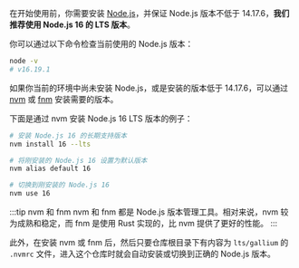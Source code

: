 
在开始使用前，你需要安装 [Node.js](https://nodejs.org/)，并保证 Node.js 版本不低于 14.17.6，**我们推荐使用 Node.js 16 的 LTS 版本**。

你可以通过以下命令检查当前使用的 Node.js 版本：

```bash
node -v
# v16.19.1
```

如果你当前的环境中尚未安装 Node.js，或是安装的版本低于 14.17.6，可以通过 [nvm](https://github.com/nvm-sh/nvm) 或 [fnm](https://github.com/Schniz/fnm) 安装需要的版本。

下面是通过 nvm 安装 Node.js 16 LTS 版本的例子：

```bash
# 安装 Node.js 16 的长期支持版本
nvm install 16 --lts

# 将刚安装的 Node.js 16 设置为默认版本
nvm alias default 16

# 切换到刚安装的 Node.js 16
nvm use 16
```

:::tip nvm 和 fnm
nvm 和 fnm 都是 Node.js 版本管理工具。相对来说，nvm 较为成熟和稳定，而 fnm 是使用 Rust 实现的，比 nvm 提供了更好的性能。
:::

此外，在安装 nvm 或 fnm 后，然后只要仓库根目录下有内容为 `lts/gallium` 的 `.nvmrc` 文件，进入这个仓库时就会自动安装或切换到正确的 Node.js 版本。
